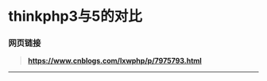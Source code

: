 thinkphp3与5的对比
===================

### 网页链接



> **https://www.cnblogs.com/lxwphp/p/7975793.html**

-----------------------------------------------------
